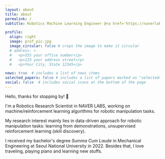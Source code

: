 ```yaml
---
layout: about
title: about
permalink: /
subtitle: Robotics Machine Learning Engineer @<a href='https://naverlabs.com'>NAVER LABS</a>.

profile:
  align: right
  image: prof_pic.jpg
  image_circular: false # crops the image to make it circular
  # address: >
  #   <p>555 your office number</p>
  #   <p>123 your address street</p>
  #   <p>Your City, State 12345</p>

news: true  # includes a list of news items
selected_papers: false # includes a list of papers marked as "selected={true}"
social: false  # includes social icons at the bottom of the page
---
```


Hello, thanks for stopping by! 👋

I'm a Robotics Research Scientist in NAVER LABS, working on machine/reinforcement learning algorithms for robotic manipulation tasks.

My research interest mainly lies in data-driven approach for robotic manipulation tasks: 
learning from demonstrations, unsupervised reinforcement learning (skill discovery).

I received my bachelor's degree *Summa Cum Laude* in Mechanical Engineering at Seoul National University in 2022.
Besides that, I love traveling, playing piano and learning new stuffs. 